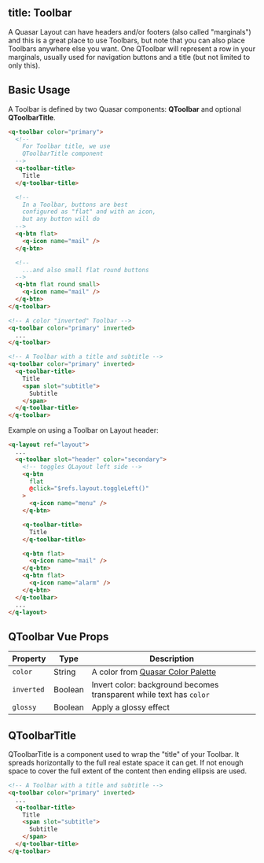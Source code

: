 title: Toolbar
---
A Quasar Layout can have headers and/or footers (also called "marginals") and this is a great place to use Toolbars, but note that you can also place Toolbars anywhere else you want. One QToolbar will represent a row in your marginals, usually used for navigation buttons and a title (but not limited to only this).
<input type="hidden" data-fullpage-demo="navigation/toolbar">

## Basic Usage
A Toolbar is defined by two Quasar components: **QToolbar** and optional **QToolbarTitle**.

``` html
<q-toolbar color="primary">
  <!--
    For Toolbar title, we use
    QToolbarTitle component
  -->
  <q-toolbar-title>
    Title
  </q-toolbar-title>

  <!--
    In a Toolbar, buttons are best
    configured as "flat" and with an icon,
    but any button will do
  -->
  <q-btn flat>
    <q-icon name="mail" />
  </q-btn>

  <!--
    ...and also small flat round buttons
  -->
  <q-btn flat round small>
    <q-icon name="mail" />
  </q-btn>
</q-toolbar>

<!-- A color "inverted" Toolbar -->
<q-toolbar color="primary" inverted>
  ...
</q-toolbar>

<!-- A Toolbar with a title and subtitle -->
<q-toolbar color="primary" inverted>
  <q-toolbar-title>
    Title
    <span slot="subtitle">
      Subtitle
    </span>
  </q-toolbar-title>
</q-toolbar>
```

Example on using a Toolbar on Layout header:

``` html
<q-layout ref="layout">
  ...
  <q-toolbar slot="header" color="secondary">
    <!-- toggles QLayout left side -->
    <q-btn
      flat
      @click="$refs.layout.toggleLeft()"
    >
      <q-icon name="menu" />
    </q-btn>

    <q-toolbar-title>
      Title
    </q-toolbar-title>

    <q-btn flat>
      <q-icon name="mail" />
    </q-btn>
    <q-btn flat>
      <q-icon name="alarm" />
    </q-btn>
  </q-toolbar>
  ...
</q-layout>
```

## QToolbar Vue Props

| Property | Type | Description |
| --- | --- | --- |
| `color` | String | A color from [Quasar Color Palette](/components/color-palette.html) |
| `inverted` | Boolean | Invert color: background becomes transparent while text has `color` |
| `glossy` | Boolean | Apply a glossy effect |

## QToolbarTitle
QToolbarTitle is a component used to wrap the "title" of your Toolbar. It spreads horizontally to the full real estate space it can get. If not enough space to cover the full extent of the content then ending ellipsis are used.

```html
<!-- A Toolbar with a title and subtitle -->
<q-toolbar color="primary" inverted>
  ...
  <q-toolbar-title>
    Title
    <span slot="subtitle">
      Subtitle
    </span>
  </q-toolbar-title>
</q-toolbar>
```
